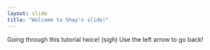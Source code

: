 ```yaml
---
layout: slide
title: "Welcome to Shay's slide!"
---
```

Going through this tutorial twice! (sigh)
Use the left arrow to go back!
